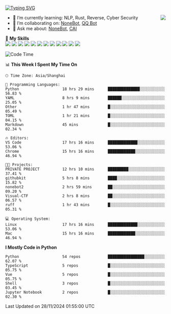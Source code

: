 [![Typing SVG](https://readme-typing-svg.herokuapp.com?size=25&duration=2500&color=8C43EA&vCenter=true&width=200&height=40&lines=Hi+there+%F0%9F%91%8B%F0%9F%8F%BB;I'm+yanyongyu)](https://git.io/typing-svg)

<a href="#">
  <img align="right" src="https://github-readme-stats.vercel.app/api?username=yanyongyu&count_private=true&show_icons=true&bg_color=15,f2f7fd,E0EAFC" />
</a>

- 🌱 I’m currently learning: NLP, Rust, Reverse, Cyber Security
- 👯 I’m collaborating on: [NoneBot](https://github.com/nonebot), [QQ Bot](https://github.com/Mrs4s/go-cqhttp)
- 💬 Ask me about: [NoneBot](https://github.com/nonebot), [CAI](https://github.com/cscs181/CAI)

🌟 **My Skills**  
![](https://img.shields.io/badge/-Python-3e74a2?style=flat-square&logo=Python&logoColor=fff)
![](https://img.shields.io/badge/-TypeScript-3178C6?style=flat-square&logo=TypeScript&logoColor=fff)
![](https://img.shields.io/badge/-Vue-4fc08d?style=flat-square&logo=Vue.js&logoColor=fff)
![](https://img.shields.io/badge/-React-2d98ce?style=flat-square&logo=React&logoColor=fff)
![](https://img.shields.io/badge/-FastAPI-009688?style=flat-square&logo=FastAPI&logoColor=fff)
![](https://img.shields.io/badge/-Linux-000000?style=flat-square&logo=Linux&logoColor=fff)
![](https://img.shields.io/badge/-Docker-2496ED?style=flat-square&logo=Docker&logoColor=fff)
![](https://img.shields.io/badge/-Kubernetes-326CE5?style=flat-square&logo=Kubernetes&logoColor=fff)
![](https://img.shields.io/badge/-GitHub%20Actions-2088FF?style=flat-square&logo=GitHubActions&logoColor=fff)
![](https://img.shields.io/badge/-PostgreSQL-4169E1?style=flat-square&logo=PostgreSQL&logoColor=fff)
![](https://img.shields.io/badge/-Redis-DC382D?style=flat-square&logo=Redis&logoColor=fff)
![](https://img.shields.io/badge/-MongoDB-47A248?style=flat-square&logo=MongoDB&logoColor=fff)

<!--START_SECTION:waka-->
![Code Time](http://img.shields.io/badge/Code%20Time-6%2C944%20hrs%2048%20mins-blue)

📊 **This Week I Spent My Time On** 

```text
🕑︎ Time Zone: Asia/Shanghai

💬 Programming Languages: 
Python                   18 hrs 29 mins      ██████████████░░░░░░░░░░░   56.83 % 
YAML                     8 hrs 9 mins        ██████░░░░░░░░░░░░░░░░░░░   25.05 % 
Other                    1 hr 47 mins        █░░░░░░░░░░░░░░░░░░░░░░░░   05.49 % 
TOML                     1 hr 21 mins        █░░░░░░░░░░░░░░░░░░░░░░░░   04.15 % 
Markdown                 45 mins             █░░░░░░░░░░░░░░░░░░░░░░░░   02.34 % 

🔥 Editors: 
VS Code                  17 hrs 16 mins      █████████████░░░░░░░░░░░░   53.06 % 
Chrome                   15 hrs 16 mins      ████████████░░░░░░░░░░░░░   46.94 % 

🐱‍💻 Projects: 
PRIVATE PROJECT          12 hrs 10 mins      █████████░░░░░░░░░░░░░░░░   37.41 % 
githubkit                5 hrs 8 mins        ████░░░░░░░░░░░░░░░░░░░░░   15.82 % 
nonebot2                 2 hrs 59 mins       ██░░░░░░░░░░░░░░░░░░░░░░░   09.20 % 
Visual-CTF               2 hrs 8 mins        ██░░░░░░░░░░░░░░░░░░░░░░░   06.57 % 
ruff                     1 hr 43 mins        █░░░░░░░░░░░░░░░░░░░░░░░░   05.31 % 

💻 Operating System: 
Linux                    17 hrs 16 mins      █████████████░░░░░░░░░░░░   53.06 % 
Mac                      15 hrs 16 mins      ████████████░░░░░░░░░░░░░   46.94 % 
```

**I Mostly Code in Python** 

```text
Python                   54 repos            ████████████████░░░░░░░░░   62.07 % 
TypeScript               5 repos             █░░░░░░░░░░░░░░░░░░░░░░░░   05.75 % 
Vue                      5 repos             █░░░░░░░░░░░░░░░░░░░░░░░░   05.75 % 
Shell                    3 repos             █░░░░░░░░░░░░░░░░░░░░░░░░   03.45 % 
Jupyter Notebook         2 repos             █░░░░░░░░░░░░░░░░░░░░░░░░   02.30 % 
```




 Last Updated on 28/11/2024 01:55:00 UTC
<!--END_SECTION:waka-->
